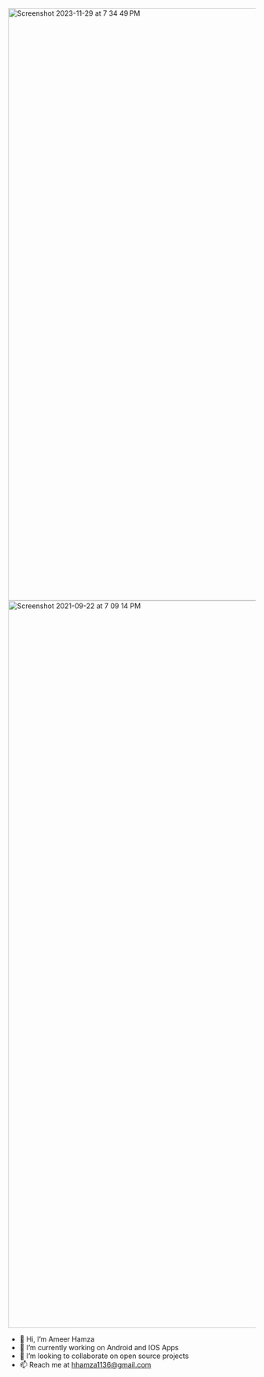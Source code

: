 
<img width="1205" alt="Screenshot 2023-11-29 at 7 34 49 PM" src="https://github.com/AmeerHamza112/AmeerHamza112/assets/30610000/fc14c983-e3e5-4085-8df3-3562ee211ff3">

<img width="1479" alt="Screenshot 2021-09-22 at 7 09 14 PM" src="https://www.chrls.design/images/Binary-Code-Icon.gif">

- 👋 Hi, I’m Ameer Hamza
- 🔭 I’m currently working on Android and IOS Apps
- 💞️ I’m looking to collaborate on open source projects
- 📫 Reach me at hhamza1136@gmail.com




